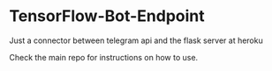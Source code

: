 # TensorFlow-Bot-Endpoint
Just a connector between telegram api and the flask server at heroku

Check the main repo for instructions on how to use.
